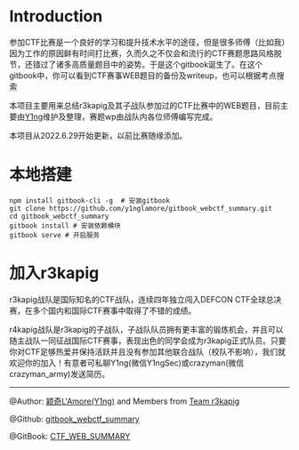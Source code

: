 # Introduction

参加CTF比赛是一个良好的学习和提升技术水平的途径，但是很多师傅（比如我）因为工作的原因鲜有时间打比赛，久而久之不仅会和流行的CTF赛题思路风格脱节，还错过了诸多高质量题目中的姿势。于是这个gitbook诞生了。在这个gitbook中，你可以看到CTF赛事WEB题目的备份及writeup，也可以根据考点搜索

本项目主要用来总结r3kapig及其子战队参加过的CTF比赛中的WEB题目，目前主要由[Y1ng](https://www.gem-love.com/)维护及整理，赛题wp由战队内各位师傅编写完成。

本项目从2022.6.29开始更新，以前比赛随缘添加。

# 本地搭建

```
npm install gitbook-cli -g  # 安装gitbook
git clone https://github.com/y1nglamore/gitbook_webctf_summary.git
cd gitbook_webctf_summary
gitbook install # 安装依赖模块
gitbook serve # 开启服务
```

# 加入r3kapig

r3kapig战队是国际知名的CTF战队，连续四年独立闯入DEFCON CTF全球总决赛，在多个国内和国际CTF赛事中取得了不错的成绩。

r4kapig战队是r3kapig的子战队，子战队队员拥有更丰富的锻炼机会，并且可以随主战队一同征战国际CTF赛事，表现出色的同学会成为r3kapig正式队员。只要你对CTF足够热爱并保持活跃并且没有参加其他联合战队（校队不影响），我们就欢迎你的加入！有意者可私聊Y1ng(微信Y1ngSec)或crazyman(微信crazyman_army)发送简历。

***

@Author: [颖奇L'Amore(Y1ng)](https://www.gem-love.com/) and Members from [Team r3kapig](https://r3kapig.com/)

@Github: [gitbook_webctf_summary](https://github.com/y1nglamore/gitbook_webctf_summary)

@GitBook: [CTF_WEB_SUMMARY](http://webctf.gem-love.com)

